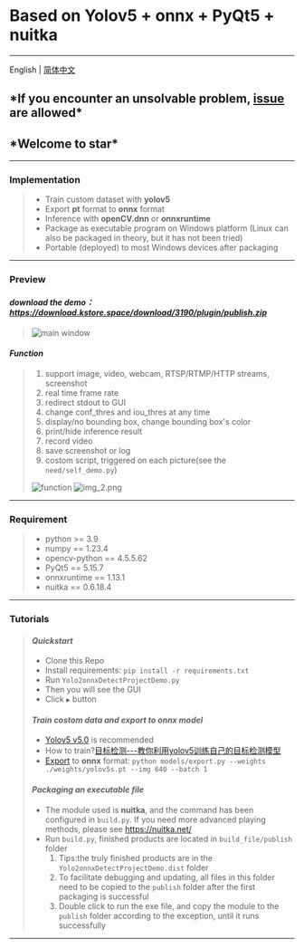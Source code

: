 # Based on Yolov5 + onnx + PyQt5 + nuitka

---
English | [简体中文](../README.md)

## \***If you encounter an unsolvable problem, [issue](https://github.com/xun-xh/yolov5-onnx-pyqt-exe/issues) are allowed**\*

## \***Welcome to star**\*

---

### Implementation

> - Train custom dataset with **yolov5**
> - Export **pt** format to **onnx** format
> - Inference with **openCV.dnn** or **onnxruntime**
> - Package as executable program on Windows platform (Linux can also be packaged in theory, but it has not been tried)
> - Portable (deployed) to most Windows devices after packaging

---

### Preview

#### ***download the demo：<https://download.kstore.space/download/3190/plugin/publish.zip>***

> ![main window](https://img-blog.csdnimg.cn/a52cbae15c7c4fc19ce5476b6374605f.png)

#### ***Function***
>
> 1. support image, video, webcam, RTSP/RTMP/HTTP streams, screenshot
> 2. real time frame rate
> 3. redirect stdout to GUI
> 4. change conf_thres and iou_thres at any time
> 5. display/no bounding box, change bounding box's color
> 6. print/hide inference result
> 7. record video
> 8. save screenshot or log
> 9. costom script, triggered on each picture(see the `need/self_demo.py`)
>
> ![function](https://img-blog.csdnimg.cn/93bfdb8ebb844f78b1fb36745d4188a4.png#pic_center)
> ![img_2.png](https://img-blog.csdnimg.cn/d2651fe582694c40b818a798aeb154b6.png#pic_center)

---

### Requirement

> - python >= 3.9
> - numpy == 1.23.4
> - opencv-python == 4.5.5.62
> - PyQt5 == 5.15.7
> - onnxruntime == 1.13.1
> - nuitka == 0.6.18.4

---

### Tutorials

> #### ***Quickstart***
>
> - Clone this Repo
> - Install requirements: `pip install -r requirements.txt`
> - Run `Yolo2onnxDetectProjectDemo.py`
> - Then you will see the GUI
> - Click `▶` button
>
>#### ***Train costom data and export to onnx model***
>
> - [Yolov5 v5.0](https://github.com/ultralytics/yolov5/tree/v5.0) is recommended
> - How to train?[目标检测---教你利用yolov5训练自己的目标检测模型](https://blog.csdn.net/jiaoty19/article/details/125614783)
> - [Export](https://github.com/ultralytics/yolov5/issues/251) to **onnx** format: `python models/export.py --weights ./weights/yolov5s.pt --img 640 --batch 1`
>
>#### ***Packaging an executable file***
>
> - The module used is **nuitka**, and the command has been configured in `build.py`. If you need more advanced playing methods, please see <https://nuitka.net/>
> - Run `build.py`, finished products are located in `build_file/publish` folder
>   1. Tips:the truly finished products are in the `Yolo2onnxDetectProjectDemo.dist` folder
>   2. To facilitate debugging and updating, all files in this folder need to be copied to the `publish` folder after the first packaging is successful
>   3. Double click to run the exe file, and copy the module to the `publish` folder according to the exception,  until it runs successfully

---
